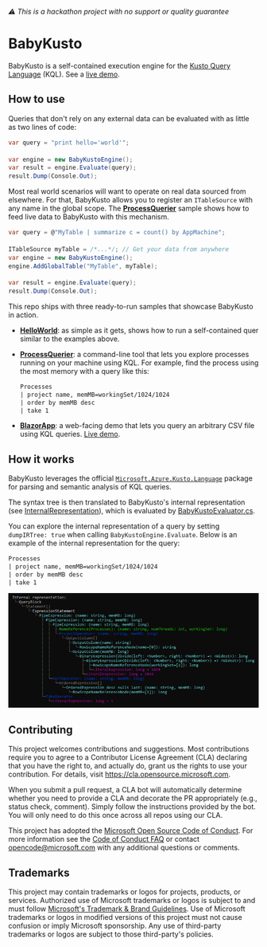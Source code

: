 _⚠ This is a hackathon project with no support or quality guarantee_

# BabyKusto

BabyKusto is a self-contained execution engine for the [Kusto Query Language](https://docs.microsoft.com/en-us/azure/data-explorer/kusto/query/) (KQL). See a [live demo](https://babykusto.azurewebsites.net/).


## How to use

Queries that don't rely on any external data can be evaluated with as little as two lines of code:

```cs
var query = "print hello='world'";

var engine = new BabyKustoEngine();
var result = engine.Evaluate(query);
result.Dump(Console.Out);
```

Most real world scenarios will want to operate on real data sourced from elsewhere.
For that, BabyKusto allows you to register an `ITableSource` with any name in the global scope.
The [**ProcessQuerier**](./samples/BabyKusto.ProcessQuerier) sample
shows how to feed live data to BabyKusto with this mechanism.

```cs
var query = @"MyTable | summarize c = count() by AppMachine";

ITableSource myTable = /*...*/; // Get your data from anywhere
var engine = new BabyKustoEngine();
engine.AddGlobalTable("MyTable", myTable);

var result = engine.Evaluate(query);
result.Dump(Console.Out);
```

This repo ships with three ready-to-run samples that showcase BabyKusto in action.

* [**HelloWorld**](./samples/BabyKusto.HelloWorld): as simple as it gets, shows how to run a self-contained quer similar to the examples above.

* [**ProcessQuerier**](./samples/BabyKusto.ProcessQuerier): a command-line tool that lets you explore processes running on your machine using KQL. For example, find the process using the most memory with a query like this:
  ```
  Processes
  | project name, memMB=workingSet/1024/1024
  | order by memMB desc
  | take 1
  ```

* [**BlazorApp**](./samples/BabyKusto.BlazorApp): a web-facing demo that lets you query an arbitrary CSV file using KQL queries. [Live demo](https://babykusto.azurewebsites.net/).


## How it works

BabyKusto leverages the official [`Microsoft.Azure.Kusto.Language`](https://www.nuget.org/packages/Microsoft.Azure.Kusto.Language/) package for parsing and semantic analysis of KQL queries.

The syntax tree is then translated to BabyKusto's internal representation (see [InternalRepresentation](./src/BabyKusto.Core/InternalRepresentation)), which is evaluated by [BabyKustoEvaluator.cs](./src/BabyKusto.Core/Evaluation/BabyKustoEvaluator.cs).

You can explore the internal representation of a query by setting `dumpIRTree: true` when calling `BabyKustoEngine.Evaluate`.
Below is an example of the internal representation for the query:

```
Processes
| project name, memMB=workingSet/1024/1024
| order by memMB desc
| take 1
```

![Internal representation outputs](./docs/internal-representation.png)

## Contributing

This project welcomes contributions and suggestions.  Most contributions require you to agree to a
Contributor License Agreement (CLA) declaring that you have the right to, and actually do, grant us
the rights to use your contribution. For details, visit https://cla.opensource.microsoft.com.

When you submit a pull request, a CLA bot will automatically determine whether you need to provide
a CLA and decorate the PR appropriately (e.g., status check, comment). Simply follow the instructions
provided by the bot. You will only need to do this once across all repos using our CLA.

This project has adopted the [Microsoft Open Source Code of Conduct](https://opensource.microsoft.com/codeofconduct/).
For more information see the [Code of Conduct FAQ](https://opensource.microsoft.com/codeofconduct/faq/) or
contact [opencode@microsoft.com](mailto:opencode@microsoft.com) with any additional questions or comments.

## Trademarks

This project may contain trademarks or logos for projects, products, or services. Authorized use of Microsoft 
trademarks or logos is subject to and must follow 
[Microsoft's Trademark & Brand Guidelines](https://www.microsoft.com/en-us/legal/intellectualproperty/trademarks/usage/general).
Use of Microsoft trademarks or logos in modified versions of this project must not cause confusion or imply Microsoft sponsorship.
Any use of third-party trademarks or logos are subject to those third-party's policies.
